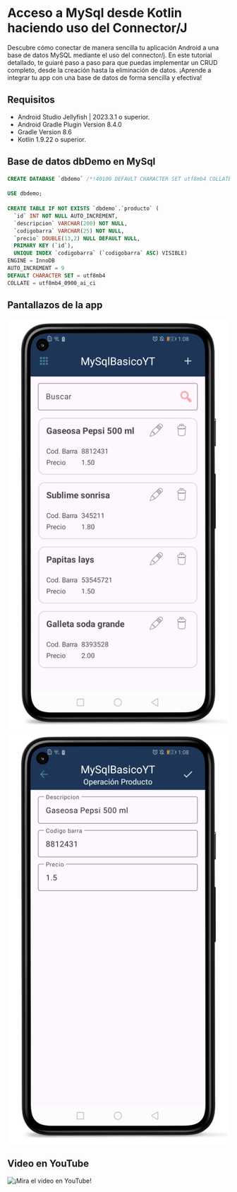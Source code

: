 # Acceso a MySql desde Kotlin haciendo uso del Connector/J

Descubre cómo conectar de manera sencilla tu aplicación Android a una base de datos MySQL mediante el uso del connector/j. En este tutorial detallado, te guiaré paso a paso para que puedas implementar un CRUD completo, desde la creación hasta la eliminación de datos. ¡Aprende a integrar tu app con una base de datos de forma sencilla y efectiva!

## Requisitos

- Android Studio Jellyfish | 2023.3.1 o superior.
- Android Gradle Plugin Version 8.4.0
- Gradle Version 8.6
- Kotlin 1.9.22 o superior.

## Base de datos dbDemo en MySql

```sql
CREATE DATABASE `dbdemo` /*!40100 DEFAULT CHARACTER SET utf8mb4 COLLATE utf8mb4_0900_ai_ci */ /*!80016 DEFAULT ENCRYPTION='N' */;

USE dbdemo;

CREATE TABLE IF NOT EXISTS `dbdemo`.`producto` (
  `id` INT NOT NULL AUTO_INCREMENT,
  `descripcion` VARCHAR(200) NOT NULL,
  `codigobarra` VARCHAR(25) NOT NULL,
  `precio` DOUBLE(13,2) NULL DEFAULT NULL,
  PRIMARY KEY (`id`),
  UNIQUE INDEX `codigobarra` (`codigobarra` ASC) VISIBLE)
ENGINE = InnoDB
AUTO_INCREMENT = 9
DEFAULT CHARACTER SET = utf8mb4
COLLATE = utf8mb4_0900_ai_ci
```

## Pantallazos de la app

![Image text](https://github.com/programadorescs/MySqlBasicoYT/blob/master/app/src/main/assets/MySqlBasicoYT_001.png)
![Image text](https://github.com/programadorescs/MySqlBasicoYT/blob/master/app/src/main/assets/MySqlBasicoYT_002.png)

## Video en YouTube
![¡Mira el video en YouTube!](https://youtu.be/5IMrEkIg1J0)